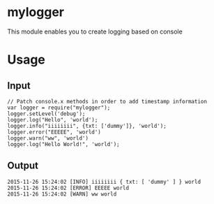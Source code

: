 # mylogger

This module enables you to create logging based on console

# Usage

## Input ##
	// Patch console.x methods in order to add timestamp information
	var logger = require("mylogger");
	logger.setLevel('debug');
	logger.log("Hello", 'world');
	logger.info("iiiiiiii", {txt: ['dummy']}, 'world');
	logger.error("EEEEE", 'world')
	logger.warn("ww", 'world')
	logger.log("Hello World!", 'world');
## Output ##

    2015-11-26 15:24:02 [INFO] iiiiiiii { txt: [ 'dummy' ] } world
    2015-11-26 15:24:02 [ERROR] EEEEE world
    2015-11-26 15:24:02 [WARN] ww world
